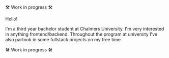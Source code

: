 🛠 Work in progress 🛠

Hello!

I'm a third year bachelor student at Chalmers University. I'm very interested in anything frontend/backend. Throughout the program at university I've also partook in some fullstack projects on my free time.

🛠 Work in progress 🛠
